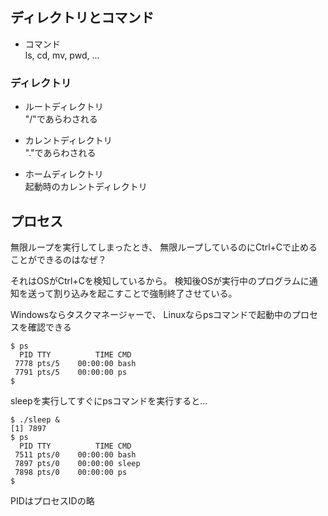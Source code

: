 ## ディレクトリとコマンド

* コマンド\
ls, cd, mv, pwd, ...

### ディレクトリ
* ルートディレクトリ\
"/"であらわされる

* カレントディレクトリ\
"."であらわされる

* ホームディレクトリ\
起動時のカレントディレクトリ

## プロセス

無限ループを実行してしまったとき、
無限ループしているのにCtrl+Cで止めることができるのはなぜ？

それはOSがCtrl+Cを検知しているから。
検知後OSが実行中のプログラムに通知を送って割り込みを起こすことで強制終了させている。

Windowsならタスクマネージャーで、
Linuxならpsコマンドで起動中のプロセスを確認できる
```
$ ps
  PID TTY          TIME CMD
 7778 pts/5    00:00:00 bash
 7791 pts/5    00:00:00 ps
$ 
```

sleepを実行してすぐにpsコマンドを実行すると...
```
$ ./sleep &
[1] 7897
$ ps
  PID TTY          TIME CMD
 7511 pts/0    00:00:00 bash
 7897 pts/0    00:00:00 sleep
 7898 pts/0    00:00:00 ps
$ 
```

PIDはプロセスIDの略
